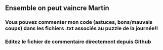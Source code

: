 ## Ensemble on peut vaincre Martin

### Vous pouvez commenter mon code (astuces, bons/mauvais coups) dans les fichiers .txt associés au puzzle de la journée!!

### Editez le fichier de commentaire directement depuis Github
